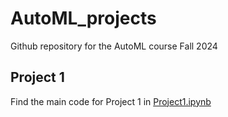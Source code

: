 # AutoML_projects

Github repository for the AutoML course Fall 2024

## Project 1
Find the main code for Project 1 in [Project1.ipynb](https://github.com/Karlerikkanal/AutoML_projects/blob/main/Project_1/Project1.ipynb)
